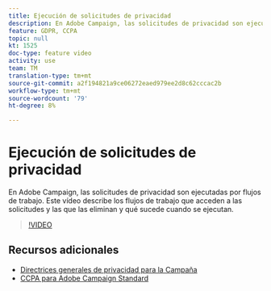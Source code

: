 ```yaml
---
title: Ejecución de solicitudes de privacidad
description: En Adobe Campaign, las solicitudes de privacidad son ejecutadas por flujos de trabajo. Este vídeo describe los flujos de trabajo que acceden a las solicitudes y las que las eliminan y qué sucede cuando se ejecutan.
feature: GDPR, CCPA
topic: null
kt: 1525
doc-type: feature video
activity: use
team: TM
translation-type: tm+mt
source-git-commit: a2f194821a9ce06272eaed979ee2d8c62cccac2b
workflow-type: tm+mt
source-wordcount: '79'
ht-degree: 8%

---
```



# Ejecución de solicitudes de privacidad

En Adobe Campaign, las solicitudes de privacidad son ejecutadas por flujos de trabajo. Este vídeo describe los flujos de trabajo que acceden a las solicitudes y las que las eliminan y qué sucede cuando se ejecutan.

>[!VIDEO](https://video.tv.adobe.com/v/22770?quality=12)

## Recursos adicionales

* [Directrices generales de privacidad para la Campaña](https://helpx.adobe.com/es/campaign/kb/campaign-privacy-overview.html)
* [CCPA para Adobe Campaign Standard](https://helpx.adobe.com/campaign/kb/acs-privacy.html#ccpa)
